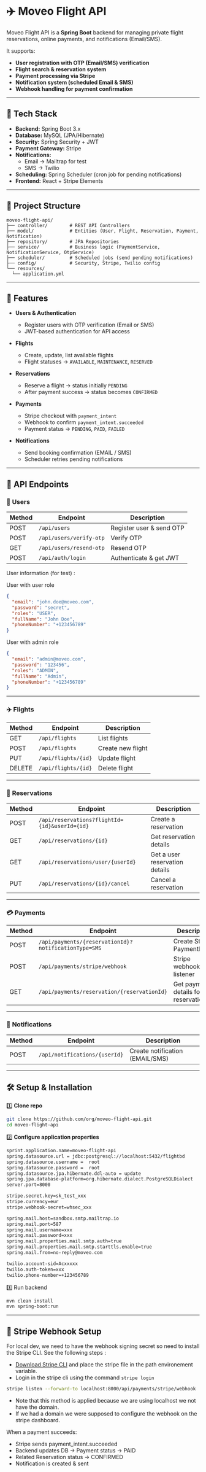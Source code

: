 
# ✈️ Moveo Flight API

Moveo Flight API is a **Spring Boot** backend for managing private flight reservations, online payments, and notifications (Email/SMS).

It supports:

- **User registration with OTP (Email/SMS) verification**
- **Flight search & reservation system**
- **Payment processing via Stripe**
- **Notification system (scheduled Email & SMS)**
- **Webhook handling for payment confirmation**

---

## 📌 Tech Stack

- **Backend:** Spring Boot 3.x
- **Database:** MySQL (JPA/Hibernate)
- **Security:** Spring Security + JWT
- **Payment Gateway:** Stripe
- **Notifications:**
  - Email → Mailtrap for test
  - SMS → Twilio
- **Scheduling:** Spring Scheduler (cron job for pending notifications)
- **Frontend:** React + Stripe Elements

---

## 📂 Project Structure

    moveo-flight-api/
    ├── controller/        # REST API Controllers
    ├── model/             # Entities (User, Flight, Reservation, Payment, Notification)
    ├── repository/        # JPA Repositories
    ├── service/           # Business logic (PaymentService, NotificationService, OtpService)
    ├── scheduler/         # Scheduled jobs (send pending notifications)
    ├── config/            # Security, Stripe, Twilio config
    └── resources/
      └── application.yml
---

## 🚀 Features

- **Users & Authentication**
  - Register users with OTP verification (Email or SMS)
  - JWT-based authentication for API access

- **Flights**
  - Create, update, list available flights
  - Flight statuses → `AVAILABLE`, `MAINTENANCE`, `RESERVED`

- **Reservations**
  - Reserve a flight → status initially `PENDING`
  - After payment success → status becomes `CONFIRMED`

- **Payments**
  - Stripe checkout with `payment_intent`
  - Webhook to confirm `payment_intent.succeeded`
  - Payment status → `PENDING`, `PAID`, `FAILED`

- **Notifications**
  - Send booking confirmation (EMAIL / SMS)
  - Scheduler retries pending notifications

---

## 🔗 API Endpoints

### 👤 **Users**

| Method | Endpoint                  | Description |
|--------|--------------------------|-------------|
| POST   | `/api/users`     | Register user & send OTP |
| POST   | `/api/users/verify-otp`   | Verify OTP |
| GET   | `/api/users/resend-otp`   | Resend OTP |
| POST   | `/api/auth/login`        | Authenticate & get JWT |

User information (for test) :

User with user role

```json
{
  "email": "john.doe@moveo.com",
  "password": "secret",
  "roles": "USER",
  "fullName": "John Doe",
  "phoneNumber": "+123456789"
}
```

User with admin role

```json
{
  "email": "admin@moveo.com",
  "password": "123456",
  "roles": "ADMIN",
  "fullName": "Admin",
  "phoneNumber": "+123456789"
}
```

---

### ✈️ **Flights**

| Method | Endpoint              | Description |
|--------|----------------------|-------------|
| GET    | `/api/flights`       | List flights |
| POST   | `/api/flights`       | Create new flight |
| PUT    | `/api/flights/{id}`  | Update flight |
| DELETE | `/api/flights/{id}`  | Delete flight |

---

### 📝 **Reservations**

| Method | Endpoint                       | Description |
|--------|-------------------------------|-------------|
| POST   | `/api/reservations?flightId={id}&userId={id}`           | Create a reservation |
| GET    | `/api/reservations/{id}`      | Get reservation details |
| GET    | `/api/reservations/user/{userId}`      | Get a user reservation details |
| PUT    | `/api/reservations/{id}/cancel`      | Cancel a reservation |

---

### 💳 **Payments**

| Method | Endpoint                                      | Description |
|--------|-----------------------------------------------|-------------|
| POST   | `/api/payments/{reservationId}?notificationType=SMS` | Create Stripe PaymentIntent |
| POST   | `/api/payments/stripe/webhook`                | Stripe webhook listener |
| GET   | `/api/payments/reservation/{reservationId}`                | Get payment details for a reservation |

---

### 🔔 **Notifications**

| Method | Endpoint                       | Description |
|--------|-------------------------------|-------------|
| POST   | `/api/notifications/{userId}` | Create notification (EMAIL/SMS) |

---

## 🛠️ Setup & Installation

1️⃣ **Clone repo**

```bash
git clone https://github.com/org/moveo-flight-api.git
cd moveo-flight-api
```

2️⃣ **Configure application properties**

```bash
sprint.application.name=moveo-flight-api
spring.datasource.url = jdbc:postgresql://localhost:5432/flightbd
spring.datasource.username =  root
spring.datasource.password =  root
spring.datasource.jpa.hibernate.ddl-auto = update
spring.jpa.database-platform=org.hibernate.dialect.PostgreSQLDialect
server.port=8000

stripe.secret.key=sk_test_xxx
stripe.currency=eur
stripe.webhook-secret=whsec_xxx

spring.mail.host=sandbox.smtp.mailtrap.io
spring.mail.port=587
spring.mail.username=xxx
spring.mail.password=xxx
spring.mail.properties.mail.smtp.auth=true
spring.mail.properties.mail.smtp.starttls.enable=true
spring.mail.from=no-reply@moveo.com

twilio.account-sid=Acxxxxx
twilio.auth-token=xxx
twilio.phone-number=+123456789
```

3️⃣ Run backend

```bash
mvn clean install
mvn spring-boot:run
```

---

## 🏦 Stripe Webhook Setup

For local dev, we need to have the webhook signing secret so need to install the Stripe CLI. See the following steps :

- [Download Stripe CLI](https://stripe.com/docs/stripe-cli#install) and place the stripe file in the path environement variable.
- Login in the stripe cli using the command `stripe login`

```bash
stripe listen --forward-to localhost:8000/api/payments/stripe/webhook
```

- Note that this method is applied because we are using localhost we not have the domain.
- If we had a domain we were supposed to configure the webhook on the stripe dashboard.

When a payment succeeds:

- Stripe sends payment_intent.succeeded
- Backend updates DB → Payment status → PAID
- Related Reservation status → CONFIRMED
- Notification is created & sent
